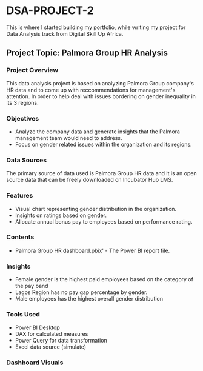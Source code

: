 # DSA-PROJECT-2
This is where I started building my portfolio, while writing my project for Data Analysis track from Digital Skill Up Africa.

## Project Topic:  Palmora Group HR Analysis

### Project Overview
This data analysis project is based on analyzing Palmora Group company's HR data and to come up with reccommendations for management's attention. In order to help deal with issues bordering on gender inequality in its 3 regions.

### Objectives
  - Analyze the company data and generate insights that the Palmora management team would need to address.
  - Focus on gender related issues within the organization and its regions.

### Data Sources
The primary source of data used is Palmora Group HR data and it is an open source data that can be freely downloaded on Incubator Hub LMS.

### Features
  - Visual chart representing gender distribution in the organization.
  - Insights on ratings based on gender.
  - Allocate annual bonus pay to employees based on performance rating.

###  Contents
  - Palmora Group HR dashboard.pbix' - The Power BI report file.

### Insights
   - Female gender is the highest paid employees based on the category of the pay band
   - Lagos Region has no pay gap percentage by gender.
   - Male employees has the highest overall gender distribution

### Tools Used
   - Power BI Desktop
   - DAX for calculated measures
   - Power Query for data transformation
   - Excel data source (simulate)

### Dashboard Visuals
    

